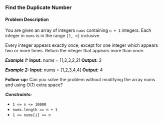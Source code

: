 ### Find the Duplicate Number

#### Problem Description

You are given an array of integers `nums` containing `n + 1` integers. Each integer in `nums` is in the range `[1, n]` inclusive.

Every integer appears exactly once, except for one integer which appears two or more times. Return the integer that appears more than once.

**_Example 1:_**
**Input:** nums = [1,2,3,2,2]
**Output:** 2

**_Example 2:_**
**Input:** nums = [1,2,3,4,4]
**Output:** 4

**Follow-up:** Can you solve the problem without modifying the array nums and using O(1) extra space?

**_Constraints:_**

- `1 <= n <= 10000`
- `nums.length == n + 1`
- `1 <= nums[i] <= n`
